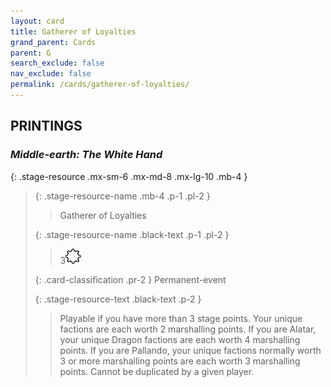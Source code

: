 ```yaml
---
layout: card
title: Gatherer of Loyalties
grand_parent: Cards
parent: G
search_exclude: false
nav_exclude: false
permalink: /cards/gatherer-of-loyalties/
---
```


## PRINTINGS


### _Middle-earth: The White Hand_

{: .stage-resource .mx-sm-6 .mx-md-8 .mx-lg-10 .mb-4 }
> {: .stage-resource-name .mb-4 .p-1 .pl-2 }
> > <div class="card-mp"></div>
> > <div class="card-name">Gatherer of Loyalties</div>
>
> {: .stage-resource-name .black-text .p-1 .pl-2 }
> > 3![](/assets/images/stage-point.svg)
>
> {: .card-classification .pr-2 }
> Permanent-event
>
> {: .stage-resource-text .black-text .p-2 }
> > Playable if you have more than 3 stage points. Your unique factions are each worth 2 marshalling points. If you are Alatar, your unique Dragon factions are each worth 4 marshalling points. If you are Pallando, your unique factions normally worth 3 or more marshalling points are each worth 3 marshalling points. Cannot be duplicated by a given player. 
> 
